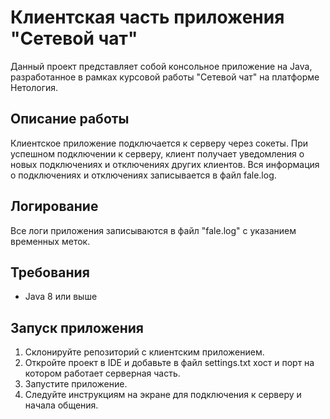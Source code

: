 # Клиентская часть приложения "Сетевой чат"

Данный проект представляет собой консольное приложение на Java, разработанное в рамках курсовой работы "Сетевой чат" на платформе Нетология.

## Описание работы

Клиентское приложение подключается к серверу через сокеты. При успешном подключении к серверу, клиент получает уведомления о новых подключениях и отключениях других клиентов. Вся информация о подключениях и отключениях записывается в файл fale.log.

## Логирование

Все логи приложения записываются в файл "fale.log" с указанием временных меток.

## Требования

- Java 8 или выше

## Запуск приложения

1. Склонируйте репозиторий с клиентским приложением.
2. Откройте проект в IDE и добавьте в файл settings.txt хост и порт на котором работает серверная часть.
3. Запустите приложение.
4. Следуйте инструкциям на экране для подключения к серверу и начала общения.
